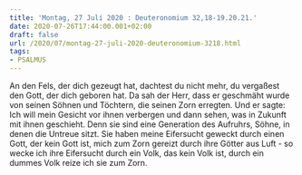 ```yaml
---
title: 'Montag, 27 Juli 2020 : Deuteronomium 32,18-19.20.21.'
date: 2020-07-26T17:44:00.001+02:00
draft: false
url: /2020/07/montag-27-juli-2020-deuteronomium-3218.html
tags: 
- PSALMUS
---
```


An den Fels, der dich gezeugt hat, dachtest du nicht mehr, du vergaßest den Gott, der dich geboren hat. Da sah der Herr, dass er geschmäht wurde von seinen Söhnen und Töchtern, die seinen Zorn erregten. Und er sagte: Ich will mein Gesicht vor ihnen verbergen und dann sehen, was in Zukunft mit ihnen geschieht. Denn sie sind eine Generation des Aufruhrs, Söhne, in denen die Untreue sitzt. Sie haben meine Eifersucht geweckt durch einen Gott, der kein Gott ist, mich zum Zorn gereizt durch ihre Götter aus Luft - so wecke ich ihre Eifersucht durch ein Volk, das kein Volk ist, durch ein dummes Volk reize ich sie zum Zorn.
